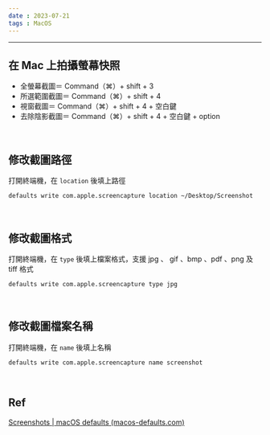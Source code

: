 ```yaml
---
date : 2023-07-21
tags : MacOS
---
```

---
## 在 Mac 上拍攝螢幕快照
- 全螢幕截圖＝ Command（⌘）+ shift + 3
- 所選範圍截圖＝ Command（⌘）+ shift + 4
- 視窗截圖＝ Command（⌘）+ shift + 4 + 空白鍵
- 去除陰影截圖＝ Command（⌘）+ shift + 4 + 空白鍵 + option

<br>

## 修改截圖路徑
打開終端機，在 `location` 後填上路徑
```
defaults write com.apple.screencapture location ~/Desktop/Screenshot
```

<br>

## 修改截圖格式
打開終端機，在 `type` 後填上檔案格式，支援 jpg 、 gif 、bmp 、pdf 、png 及 tiff 格式
```
defaults write com.apple.screencapture type jpg
```
<br>

## 修改截圖檔案名稱
打開終端機，在 `name` 後填上名稱
```
defaults write com.apple.screencapture name screenshot
```

<br>

## Ref
[Screenshots | macOS defaults (macos-defaults.com)](https://macos-defaults.com/screenshots/)